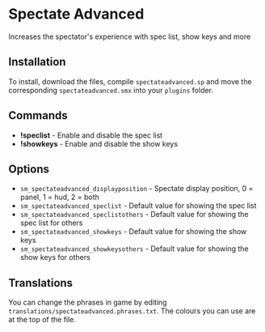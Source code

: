 # Spectate Advanced
Increases the spectator's experience with spec list, show keys and more

## Installation

To install, download the files, compile `spectateadvanced.sp` and move the corresponding `spectateadvanced.smx` into your `plugins` folder.

## Commands

- **!speclist** - Enable and disable the spec list
- **!showkeys** - Enable and disable the show keys

## Options

- `sm_spectateadvanced_displayposition` - Spectate display position, 0 = panel, 1 = hud, 2 = both
- `sm_spectateadvanced_speclist` - Default value for showing the spec list
- `sm_spectateadvanced_speclistothers` - Default value for showing the spec list for others
- `sm_spectateadvanced_showkeys` - Default value for showing the show keys
- `sm_spectateadvanced_showkeysothers` - Default value for showing the show keys for others

## Translations

You can change the phrases in game by editing `translations/spectateadvanced.phrases.txt`. The colours you can use are at the top of the file.
